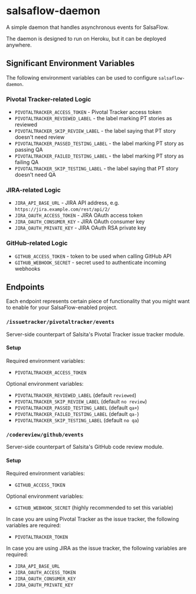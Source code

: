 # salsaflow-daemon

A simple daemon that handles asynchronous events for SalsaFlow.

The daemon is designed to run on Heroku, but it can be deployed anywhere.

## Significant Environment Variables

The following environment variables can be used to configure `salsaflow-daemon`.

### Pivotal Tracker-related Logic

* `PIVOTALTRACKER_ACCESS_TOKEN` - Pivotal Tracker access token
* `PIVOTALTRACKER_REVIEWED_LABEL` - the label marking PT stories as reviewed
* `PIVOTALTRACKER_SKIP_REVIEW_LABEL` - the label saying that PT story doesn't need review
* `PIVOTALTRACKER_PASSED_TESTING_LABEL` - the label marking PT story as passing QA
* `PIVOTALTRACKER_FAILED_TESTING_LABEL` - the label marking PT story as failing QA
* `PIVOTALTRACKER_SKIP_TESTING_LABEL` - the label saying that PT story doesn't need QA

### JIRA-related Logic

* `JIRA_API_BASE_URL` - JIRA API address, e.g. `https://jira.example.com/rest/api/2/`
* `JIRA_OAUTH_ACCESS_TOKEN` - JIRA OAuth access token
* `JIRA_OAUTH_CONSUMER_KEY` - JIRA OAuth consumer key
* `JIRA_OAUTH_PRIVATE_KEY` - JIRA OAuth RSA private key

### GitHub-related Logic

* `GITHUB_ACCESS_TOKEN` - token to be used when calling GitHub API
* `GITHUB_WEBHOOK_SECRET` - secret used to authenticate incoming webhooks

## Endpoints

Each endpoint represents certain piece of functionality that you might want to
enable for your SalsaFlow-enabled project.

### `/issuetracker/pivotaltracker/events`

Server-side counterpart of Salsita's Pivotal Tracker issue tracker module.

#### Setup

Required environment variables:

* `PIVOTALTRACKER_ACCESS_TOKEN`

Optional environment variables:

* `PIVOTALTRACKER_REVIEWED_LABEL` (default `reviewed`)
* `PIVOTALTRACKER_SKIP_REVIEW_LABEL` (default `no review`)
* `PIVOTALTRACKER_PASSED_TESTING_LABEL` (default `qa+`)
* `PIVOTALTRACKER_FAILED_TESTING_LABEL` (default `qa-`)
* `PIVOTALTRACKER_SKIP_TESTING_LABEL` (default `no qa`)

### `/codereview/github/events`

Server-side counterpart of Salsita's GitHub code review module.

#### Setup

Required environment variables:

* `GITHUB_ACCESS_TOKEN`

Optional environment variables:

* `GITHUB_WEBHOOK_SECRET` (highly recommended to set this variable)

In case you are using Pivotal Tracker as the issue tracker,
the following variables are required:

* `PIVOTALTRACKER_TOKEN`

In case you are using JIRA as the issue tracker,
the following variables are required:

* `JIRA_API_BASE_URL`
* `JIRA_OAUTH_ACCESS_TOKEN`
* `JIRA_OAUTH_CONSUMER_KEY`
* `JIRA_OAUTH_PRIVATE_KEY`
